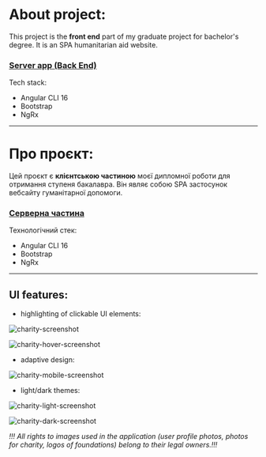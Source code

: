 # About project:

This project is the **front end** part of my graduate project for bachelor's degree. It is an SPA humanitarian aid website.

### [Server app (Back End)](https://github.com/guzev-dev/bachelor-backend)

Tech stack:
* Angular СLI 16
* Bootstrap
* NgRx

---

# Про проєкт:

Цей проєкт є **клієнтською частиною** моєї дипломної роботи для отримання
ступеня бакалавра. Він являє собою SPA застосунок вебсайту гуманітарної допомоги.

### [Серверна частина](https://github.com/guzev-dev/bachelor-backend)

Технологічний стек:
* Angular СLI 16
* Bootstrap
* NgRx

---

## UI features:
* highlighting of clickable UI elements:

![charity-screenshot](https://drive.google.com/uc?export=view&id=1fTdMKAK4bmkbhF60UPfLLydc_XJZzjmz)

![charity-hover-screenshot](https://drive.google.com/uc?export=view&id=1jOUJP34W_8IA8S4rKkKjXOnPUswAJQNa)

* adaptive design:

![charity-mobile-screenshot](https://drive.google.com/uc?export=view&id=1Byg24wmIjtLSSwW5t-Cj8dXBgUhvc6Aj)

* light/dark themes:

![charity-light-screenshot](https://drive.google.com/uc?export=view&id=1n5oJ6AclLMUU6cHB1NtasHJKhXAQIQvY)

![charity-dark-screenshot](https://drive.google.com/uc?export=view&id=1nveON19LxCDk31QSJ88qy1zTZUyPYi-o)

*!!! All rights to images used in the application (user profile photos, photos for charity, logos of foundations)
belong to their legal owners.!!!*

